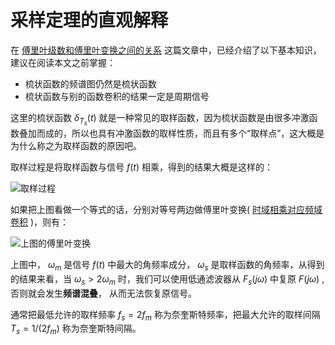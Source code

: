 # 采样定理的直观解释

在 [傅里叶级数和傅里叶变换之间的关系](https://mp.weixin.qq.com/s/536WPfRfRtG6ed7ZQLuo9Q) 这篇文章中，已经介绍了以下基本知识，建议在阅读本文之前掌握：

- 梳状函数的频谱图仍然是梳状函数
- 梳状函数与别的函数卷积的结果一定是周期信号

这里的梳状函数 ${\delta}_{T_s}(t)$ 就是一种常见的取样函数，因为梳状函数是由很多冲激函数叠加而成的，所以也具有冲激函数的取样性质，而且有多个“取样点”，这大概是为什么称之为取样函数的原因吧。

取样过程是将取样函数与信号 $f(t)$ 相乘，得到的结果大概是这样的：

![取样过程](https://kerwins.oss-cn-shanghai.aliyuncs.com/img_for_typora/image-20221211155719165.png)



如果把上图看做一个等式的话，分别对等号两边做傅里叶变换( [时域相乘对应频域卷积](https://mp.weixin.qq.com/s/kQnI3YNY7J2GRlQO8GORgA) )，则有：

![上图的傅里叶变换](https://kerwins.oss-cn-shanghai.aliyuncs.com/img_for_typora/image-20221211160422917.png)

上图中， $\omega_m$ 是信号 $f(t)$ 中最大的角频率成分， $\omega_s$ 是取样函数的角频率，从得到的结果来看，当 $\omega_s > 2\omega_m$ 时，我们可以使用低通滤波器从 $F_s(j\omega)$ 中复原 $F(j\omega)$ , 否则就会发生**频谱混叠**， 从而无法恢复原信号。

通常把最低允许的取样频率 $f_s=2f_m$ 称为奈奎斯特频率，把最大允许的取样间隔 $T_s=1/(2f_m)$ 称为奈奎斯特间隔。

